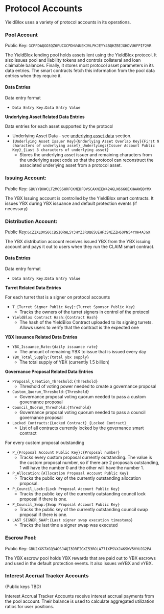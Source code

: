# Protocol Accounts

YieldBlox uses a variety of protocol accounts in its operations.

### Pool Account

Public Key: `GCPFDAQGO3QZ6PUCXCPDHV4UEKJVLPKJEYY4BQHZBEJGHDVU6FPIF2VR`

The YieldBlox lending pool holds assets lent using the YieldBlox protocol. It also issues pool and liability tokens and controls collateral and loan claimable balances. Finally, it stores most protocol asset parameters in its data entries. The smart contracts fetch this information from the pool data entries when they require it.

#### Data Entries

Data entry format

* `Data Entry Key:Data Entry Value`

**Underlying Asset Related Data Entries**

Data entries for each asset supported by the protocol

* Underlying Asset Data - see [underlying asset data](underlying-asset-data.md) section.
* `{Underlying Asset Issuer Key}{Underlying Asset Overlap Key}{First 9 characters of underlying asset}_Underlying:{Issuer Account Public Key}_{Last 3 characters of underlying asset}`
  * Stores the underlying asset issuer and remaining characters from the underlying asset code so that the protocol can reconstruct the associated underlying asset from a protocol asset.

### Issuing Account:

Public Key: `GBUYYBXWCLT2MOSSHRFCKMEDFOVSCAXNIEW424GLN666OEXHAAWBDYMX`

The YBX Issuing account is controlled by the YieldBlox smart contracts. It issues YBX during YBX issuance and default protection events (if necessary)

### Distribution Account:

Public Key:`GCZIXLOVS6CCBSIORWL5Y3HYZJRUQ65UEHF3SNIZZH6OPN54YXH4AJGX`

The YBX distribution account receives issued YBX from the YBX issuing account and pays it out to users when they run the CLAIM smart contract.

#### Data Entries

Data entry format

* `Data Entry Key:Data Entry Value`

**Turret Related Data Entries**

For each turret that is a signer on protocol accounts

* `T_{Turret Signer Public Key}:{Turret Sponsor Public Key}`
  * Tracks the owners of the turret signers in control of the protocol
* `YieldBlox Contract Hash:{Contract Hash}`
  * The hash of the YieldBlox Contract uploaded to its signing turrets. Allows users to verify that the contract is the expected one

**YBX Issuance Related Data Entries**

* `YBX_Issuance_Rate:{daily issuance rate}`
  * The amount of remaining YBX to issue that is issued every day
* `YBX_Total_Supply:{total ybx supply}`
  * The total supply of YBX (currently 1.5 billion)

**Governance Proposal Related Data Entries**

* `Proposal_Creation_Threshold:{Threshold}`
  * Threshold of voting power needed to create a governance proposal
* `Custom_Quorum_Threshold:{Threshold}`
  * Governance proposal voting quorum needed to pass a custom governance proposal
* `Council_Quorum_Threshold:{Threshold}`
  * Governance proposal voting quorum needed to pass a council governance proposal
* `Locked_Contracts:{Locked Contract}_{Locked Contract}_`
  * List of all contracts currently locked by the governance smart contract

For every custom proposal outstanding

* `P_{Proposal Account Public Key}:{Proposal number}`
  * Tracks every custom proposal currently outstanding. The value is the custom proposal number, so if there are 2 proposals outstanding, 1 will have the number 0 and the other will have the number 1.
* `P_Allocation:{Allocation Proposal Account Public Key}`
  * Tracks the public key of the currently outstanding allocation proposal.
* `P_Council_Lock:{Lock Proposal Account Public Key}`
  * Tracks the public key of the currently outstanding council lock proposal if there is one.
* `P_Council_Swap:{Swap Proposal Account Public Key}`
  * Tracks the public key of the currently outstanding council swap proposal if there is one.
* `LAST_SIGNER_SWAP:{Last signer swap execution timestamp}`
  * Tracks the last time a signer swap was executed

### Escrow Pool:

Public Key: `GBU2XXS7XGQ34OSJ4QI3DRFIGXI53ROLA77IXPSVXJ4KSWV5VYUJG2PA`

The YBX escrow pool holds YBX rewards that are paid out to YBX escrows and used in the default protection events. It also issues veYBX and vYBX.

### Interest Accrual Tracker Accounts

(Public keys TBD)

Interest Accrual Tracker Accounts receive interest accrual payments from the pool account. Their balance is used to calculate aggregated utilization ratios for user positions.
